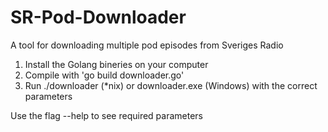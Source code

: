 # SR-Pod-Downloader
A tool for downloading multiple pod episodes from Sveriges Radio

1. Install the Golang bineries on your computer
2. Compile with 'go build downloader.go'
3. Run ./downloader (*nix) or downloader.exe (Windows) with the correct parameters

Use the flag --help to see required parameters
